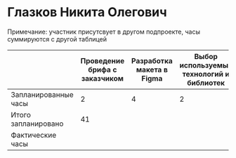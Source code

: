 # Глазков Никита Олегович

Примечание: участник присутсвует в другом подпроекте, часы суммируются с другой таблицей

|                      | Проведение брифа с заказчиком | Разработка макета в Figma | Выбор используемых технологий и библиотек | Создание архитектуры БД | Вёрстка первичного макета | Внедрение видеоплатформы | Разработка маркетинговой стратегии продвижения | Разработка системы комментариев к материалам | Разработка мобильной версии | Техническая дирекция проекта | Наполнение контентом от заказчика | Тестирование цифрового-продукта | Внедрение видеоплатформы |
| -------------------- | ----------------------------- | ------------------------- | ----------------------------------------- | ----------------------- | ------------------------- | ------------------------ | ---------------------------------------------- | -------------------------------------------- | --------------------------- | ---------------------------- | --------------------------------- | ------------------------------- | ------------------------ |
| Запланированные часы | 2                             | 4                         | 2                                         | 2                       | 4                         | 4                        | 2                                              | 2                                            | 6                           | 3                            | 2                                 | 4                               | 4                        |
| Итого запланировано  | 41 |
| Фактические часы     |
